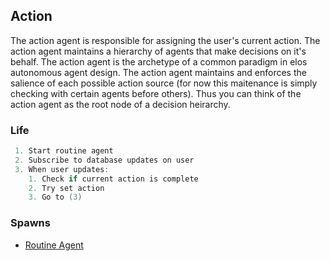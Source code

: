 Action
------

The action agent is responsible for assigning the user's current action. The action agent maintains a hierarchy of agents that make decisions on it's behalf. The action agent is the archetype of a common paradigm in elos autonomous agent design. The action agent maintains and enforces the salience of each possible action source (for now this maitenance is simply checking with certain agents before others). Thus you can think of the action agent as the root node of a decision heirarchy.

### Life

``` c
 1. Start routine agent
 2. Subscribe to database updates on user
 3. When user updates:
    1. Check if current action is complete
    2. Try set action
    3. Go to (3)
```


### Spawns
 * [Routine Agent](routine.md)
